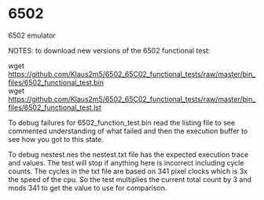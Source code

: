 # 6502
6502 emulator

NOTES: to download new versions of the 6502 functional test:

wget https://github.com/Klaus2m5/6502_65C02_functional_tests/raw/master/bin_files/6502_functional_test.bin
<br>
wget https://github.com/Klaus2m5/6502_65C02_functional_tests/raw/master/bin_files/6502_functional_test.lst
<br>

<p>
To debug failures for 6502_function_test.bin read the listing file to see commented understanding of what
failed and then the execution buffer to see how you got to this state.

<p>
To debug nestest.nes the nestest.txt file has the expected execution trace and values. The test will stop
if anything here is incorrect including cycle counts. The cycles in the txt file are based on 341 pixel clocks
which is 3x the speed of the cpu. So the test multiplies the current total count by 3 and mods 341 to get the
value to use for comparison.
